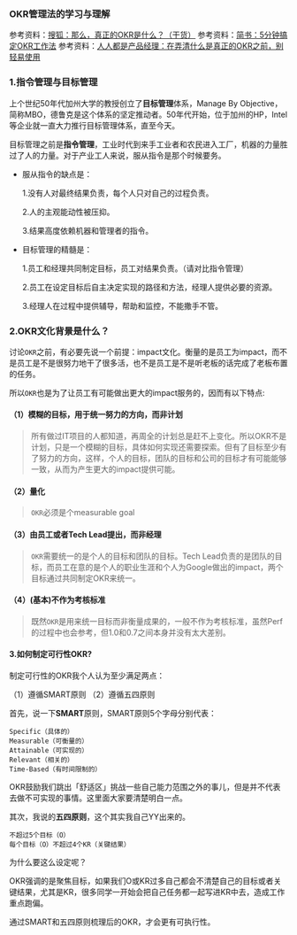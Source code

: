 ### OKR管理法的学习与理解

参考资料：[搜狐：那么，真正的OKR是什么？（干货）](http://www.sohu.com/a/244098127_263537)
参考资料：[简书：5分钟搞定OKR工作法](https://www.jianshu.com/p/09c6d7d89175)
参考资料：[人人都是产品经理：在弄清什么是真正的OKR之前，别轻易使用](http://www.woshipm.com/zhichang/765124.html)


### 1.指令管理与目标管理

上个世纪50年代加州大学的教授创立了**目标管理**体系，Manage By Objective，简称MBO，德鲁克是这个体系的坚定推动者。50年代开始，位于加州的HP，Intel等企业就一直大力推行目标管理体系，直至今天。

目标管理之前是**指令管理**，工业时代到来手工业者和农民进入工厂，机器的力量胜过了人的力量。对于产业工人来说，服从指令是那个时候要务。

* 服从指令的缺点是：

  1.没有人对最终结果负责，每个人只对自己的过程负责。

  2.人的主观能动性被压抑。

  3.结果高度依赖机器和管理者的指令。

* 目标管理的精髓是：

  1.员工和经理共同制定目标，员工对结果负责。（请对比指令管理）

  2.员工在设定目标后自主决定实现的路径和方法，经理人提供必要的资源。

  3.经理人在过程中提供辅导，帮助和监控，不能撒手不管。
  
### 2.OKR文化背景是什么？

讨论`OKR`之前，有必要先说一个前提：impact文化。衡量的是员工为impact，而不是员工是不是很努力地干了很多活，也不是员工是不是听老板的话完成了老板布置的任务。

所以`OKR`也是为了让员工有可能做出更大的impact服务的，因而有以下特点:

#### （1）模糊的目标，用于统一努力的方向，而非计划
>所有做过IT项目的人都知道，再周全的计划总是赶不上变化。所以OKR不是计划，只是一个模糊的目标，具体如何实现还需要探索。但有了目标至少有了努力的方向，这样，个人的目标，团队的目标和公司的目标才有可能能够一致，从而为产生更大的impact提供可能。

#### （2）量化
>`OKR`必须是个measurable goal

#### （3）由员工或者Tech Lead提出，而非经理
>`OKR`需要统一的是个人的目标和团队的目标。Tech Lead负责的是团队的目标，而员工在意的是个人的职业生涯和个人为Google做出的impact，两个目标通过共同制定OKR来统一。

#### （4）(基本)不作为考核标准
>既然`OKR`是用来统一目标而非衡量成果的，一般不作为考核标准，虽然Perf的过程中也会参考，但1.0和0.7之间本身并没有太大差别。


#### 3.如何制定可行性OKR?

制定可行性的OKR我个人认为至少满足两点：

（1）遵循SMART原则
（2）遵循五四原则

首先，说一下**SMART**原则，SMART原则5个字母分别代表：
```
Specific（具体的）
Measurable（可衡量的）
Attainable（可实现的）
Relevant（相关的）
Time-Based（有时间限制的）
```
OKR鼓励我们跳出「舒适区」挑战一些自己能力范围之外的事儿，但是并不代表去做不可实现的事情。这里面大家要清楚明白一点。

其次，我说的**五四原则**，这个其实我自己YY出来的。

```
不超过5个目标（O）
每个目标（O）不超过4个KR（关键结果）
```

为什么要这么设定呢？

OKR强调的是聚焦目标，如果我们O或KR过多自己都会不清楚自己的目标或者关键结果，尤其是KR，很多同学一开始会把自己任务都一起写进KR中去，造成工作重点跑偏。

通过SMART和五四原则梳理后的OKR，才会更有可执行性。
